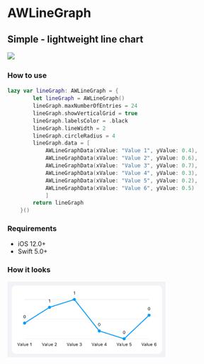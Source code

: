 # AWLineGraph
## Simple - lightweight line chart
<a href="https://swift.org/package-manager/"><img src="https://img.shields.io/badge/SPM-supported-DE5C43.svg?style=flat"></a>

### How to use

```swift
lazy var lineGraph: AWLineGraph = {
        let lineGraph = AWLineGraph()
        lineGraph.maxNumberOfEntries = 24
        lineGraph.showVerticalGrid = true
        lineGraph.labelsColor = .black 
        lineGraph.lineWidth = 2
        lineGraph.circleRadius = 4
        lineGraph.data = [
            AWLineGraphData(xValue: "Value 1", yValue: 0.4),
            AWLineGraphData(xValue: "Value 2", yValue: 0.6),
            AWLineGraphData(xValue: "Value 3", yValue: 0.7),
            AWLineGraphData(xValue: "Value 4", yValue: 0.3),
            AWLineGraphData(xValue: "Value 5", yValue: 0.2),
            AWLineGraphData(xValue: "Value 6", yValue: 0.5)
            ]
        return lineGraph
    }()
```

### Requirements

- iOS 12.0+
- Swift 5.0+

### How it looks
<p align="left">
<img src="https://github.com/tana90/AWLineGraph/blob/master/example.png?raw=true" width="357"/>
</p>
